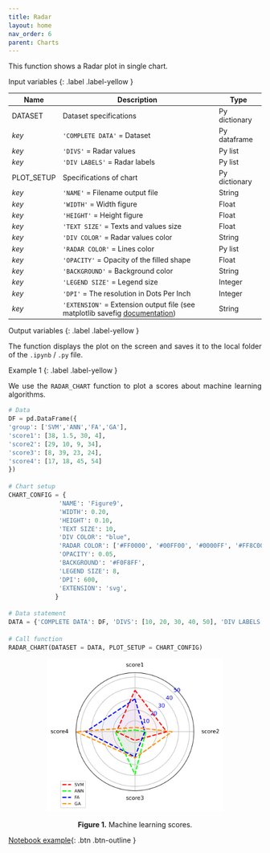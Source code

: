 ```yaml
---
title: Radar
layout: home
nav_order: 6
parent: Charts
---
```


<!--Don't delete ths script-->
<script src = "https://polyfill.io/v3/polyfill.min.js?features=es6"></script>
<script id = "MathJax-script" async src="https://cdn.jsdelivr.net/npm/mathjax@3/es5/tex-mml-chtml.js"></script>
<!--Don't delete ths script-->

<p align = "justify">This function shows a Radar plot in single chart.</p>

Input variables
{: .label .label-yellow }

<table style = "width:100%">
    <thead>
      <tr>
        <th>Name</th>
        <th>Description</th>
        <th>Type</th>
      </tr>
    </thead>
    <tr>
        <td>DATASET</td>
        <td>Dataset specifications</td>
        <td>Py dictionary</td>
    </tr>
    <tr>
        <td><i>key</i></td>
        <td><code>'COMPLETE DATA'</code> = Dataset</td>
        <td>Py dataframe</td>
    </tr>  
    <tr>
        <td><i>key</i></td>
        <td><code>'DIVS'</code> = Radar values</td>
        <td>Py list</td>
    </tr>  
    <tr>
        <td><i>key</i></td>
        <td><code>'DIV LABELS'</code> = Radar labels</td>
        <td>Py list</td>
    </tr>  
    <tr>
        <td>PLOT_SETUP</td>
        <td>Specifications of chart</td>
        <td>Py dictionary</td>
    </tr>  
    <tr>
        <td><i>key</i></td>
        <td><code>'NAME'</code> = Filename output file</td>
        <td>String</td>
    </tr>  
    <tr>
        <td><i>key</i></td>
        <td><code>'WIDTH'</code> = Width figure</td>
        <td>Float</td>
    </tr>
    <tr>
        <td><i>key</i></td>
        <td><code>'HEIGHT'</code> = Height figure</td>
        <td>Float</td>
    </tr> 
    <tr>
        <td><i>key</i></td>
        <td><code>'TEXT SIZE'</code> = Texts and values size</td>
        <td>Float</td>
    </tr>
    <tr>
        <td><i>key</i></td>
        <td><code>'DIV COLOR'</code> = Radar values color</td>
        <td>String</td>
    </tr>
    <tr>
        <td><i>key</i></td>
        <td><code>'RADAR COLOR'</code> = Lines color</td>
        <td>Py list</td>
    </tr>  
    <tr>
        <td><i>key</i></td>
        <td><code>'OPACITY'</code> = Opacity of the filled shape</td>
        <td>Float</td>
    </tr>
    <tr>
        <td><i>key</i></td>
        <td><code>'BACKGROUND'</code> = Background color</td>
        <td>String</td>
    </tr>
    <tr>
        <td><i>key</i></td>
        <td><code>'LEGEND SIZE'</code> = Legend size</td>
        <td>Integer</td>
    </tr> 
    <tr>
        <td><i>key</i></td>
        <td><code>'DPI'</code> = The resolution in Dots Per Inch</td>
        <td>Integer</td>
    </tr>   
    <tr>
        <td><i>key</i></td>
        <td><code>'EXTENSION'</code> = Extension output file (see matplotlib savefig <a href="https://matplotlib.org/stable/api/_as_gen/matplotlib.pyplot.savefig.html" target="_blank">documentation</a>)</td>
        <td>String</td>
    </tr>
</table>

Output variables
{: .label .label-yellow }

<p align = "justify">The function displays the plot on the screen and saves it to the local folder of the <code>.ipynb</code> / <code>.py</code> file.</p>

Example 1
{: .label .label-yellow }

<p align = "justify">We use the <code>RADAR_CHART</code> function to plot a scores about machine learning algorithms.</p>

```python
# Data
DF = pd.DataFrame({
'group': ['SVM','ANN','FA','GA'],
'score1': [38, 1.5, 30, 4],
'score2': [29, 10, 9, 34],
'score3': [8, 39, 23, 24],
'score4': [17, 18, 45, 54]
})
   
# Chart setup
CHART_CONFIG = {
              'NAME': 'Figure9',
              'WIDTH': 0.20, 
              'HEIGHT': 0.10,
              'TEXT SIZE': 10,
              'DIV COLOR': "blue",
              'RADAR COLOR': ['#FF0000', '#00FF00', '#0000FF', '#FF8C00'],
              'OPACITY': 0.05,
              'BACKGROUND': '#F0F8FF',
              'LEGEND SIZE': 8,
              'DPI': 600, 
              'EXTENSION': 'svg',
             }

# Data statement 
DATA = {'COMPLETE DATA': DF, 'DIVS': [10, 20, 30, 40, 50], 'DIV LABELS': ["10", "20", "30", "40", "50"]}

# Call function
RADAR_CHART(DATASET = DATA, PLOT_SETUP = CHART_CONFIG)
```

<center><img src="assets/images/figure9.svg" width="70%"></center>
<p align = "center"><b>Figure 1.</b> Machine learning scores.</p>

[Notebook example](https://mega.nz/file/i5Uwna4Z#W8jjLI3tMMQ7d9PQoU9NEr3h6a2s4pGVx94_D-HHPt0){: .btn .btn-outline }